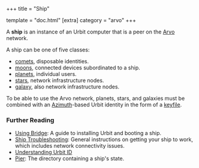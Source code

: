 +++
title = "Ship"

template = "doc.html"
[extra]
category = "arvo"
+++

A **ship** is an instance of an Urbit computer that is a peer on the [Arvo](/docs/glossary/arvo) network.

A ship can be one of five classes:

- [comets](/docs/glossary/comet), disposable identities.
- [moons](/docs/glossary/moon), connected devices subordinated to a ship.
- [planets](/docs/glossary/planet), individual users.
- [stars](/docs/glossary/star), network infrastructure nodes.
- [galaxy](/docs/glossary/galaxy), also network infrastructure nodes.

To be able to use the Arvo network, planets, stars, and galaxies must be combined with an [Azimuth](/docs/glossary/azimuth)-based Urbit identity in the form of a [keyfile](/docs/glossary/keyfile).

### Further Reading

- [Using Bridge](/getting-started/): A guide to installing Urbit and booting a ship.
- [Ship Troubleshooting](/using/os/ship-troubleshooting): General instructions on getting your ship to work, which includes network connectivity issues.
- [Understanding Urbit ID](/understanding-urbit/urbit-id)
- [Pier](/docs/glossary/pier): The directory containing a ship's state.
